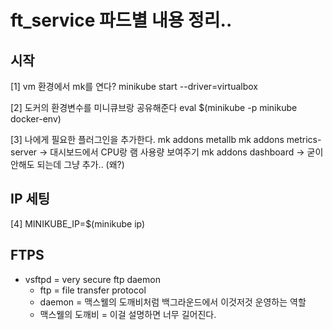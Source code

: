 # ft_service 파드별 내용 정리..

## 시작

[1] vm 환경에서 mk를 연다?
minikube start --driver=virtualbox

[2] 도커의 환경변수를 미니큐브랑 공유해준다
eval $(minikube -p minikube docker-env)

[3] 나에게 필요한 플러그인을 추가한다.
mk addons metallb
mk addons metrics-server   -> 대시보드에서 CPU랑 램 사용량 보여주기
mk addons dashboard        -> 굳이 안해도 되는데 그냥 추가.. (왜?)

## IP 세팅

[4] MINIKUBE_IP=$(minikube ip)


## FTPS

- vsftpd = very secure ftp daemon
  - ftp = file transfer protocol
  - daemon = 맥스웰의 도깨비처럼 백그라운드에서 이것저것 운영하는 역할 
  - 맥스웰의 도깨비 = 이걸 설명하면 너무 길어진다.
